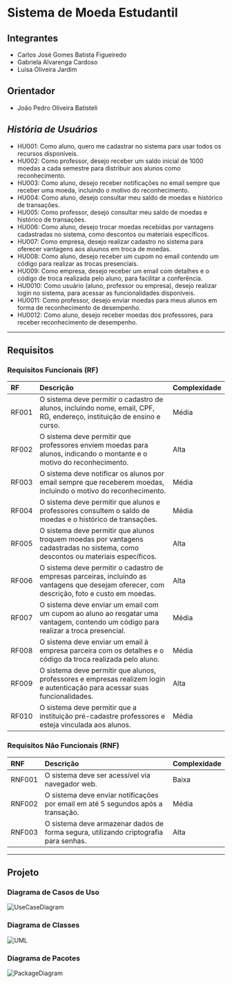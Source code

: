 # Sistema de Moeda Estudantil
## Integrantes
* Carlos José Gomes Batista Figueiredo
* Gabriela Alvarenga Cardoso
* Luísa Oliveira Jardim

## Orientador
* João Pedro Oliveira Batisteli


## *História de Usuários*

- HU001: Como aluno, quero me cadastrar no sistema para usar todos os recursos disponíveis.
- HU002: Como professor, desejo receber um saldo inicial de 1000 moedas a cada semestre para distribuir aos alunos como reconhecimento.
- HU003: Como aluno, desejo receber notificações no email sempre que receber uma moeda, incluindo o motivo do reconhecimento. 
- HU004: Como aluno, desejo consultar meu saldo de moedas e histórico de transações.
- HU005: Como professor, desejo consultar meu saldo de moedas e histórico de transações.
- HU006: Como aluno, desejo trocar moedas recebidas por vantagens cadastradas no sistema, como descontos ou materiais específicos.
- HU007: Como empresa, desejo realizar cadastro no sistema para oferecer vantagens aos aluunos em troca de moedas. 
- HU008: Como aluno, desejo receber um cupom no email contendo um código para realizar as trocas presenciais. 
- HU009: Como empresa, desejo receber um email com detalhes e o código de troca realizada pelo aluno, para facilitar a conferência.
- HU0010: Como usuário (aluno, professor ou empresa), desejo realizar login no sistema, para acessar as funcionalidades disponíveis. 
- HU0011: Como professor, desejo enviar moedas para meus alunos em forma de reconhecimento de desempenho. 
- HU0012: Como aluno, desejo receber moedas dos professores, para receber reconhecimento de desempenho. 
---

## Requisitos

### Requisitos Funcionais (RF)

| RF   | Descrição                                                                                      | Complexidade |
|:-----|:----------------------------------------------------------------------------------------------|:------------|
| RF001 | O sistema deve permitir o cadastro de alunos, incluindo nome, email, CPF, RG, endereço, instituição de ensino e curso. | Média |
| RF002 | O sistema deve permitir que professores enviem moedas para alunos, indicando o montante e o motivo do reconhecimento. | Alta |
| RF003 | O sistema deve notificar os alunos por email sempre que receberem moedas, incluindo o motivo do reconhecimento. | Média |
| RF004 | O sistema deve permitir que alunos e professores consultem o saldo de moedas e o histórico de transações. | Média |
| RF005 | O sistema deve permitir que alunos troquem moedas por vantagens cadastradas no sistema, como descontos ou materiais específicos. | Alta |
| RF006 | O sistema deve permitir o cadastro de empresas parceiras, incluindo as vantagens que desejam oferecer, com descrição, foto e custo em moedas. | Alta |
| RF007 | O sistema deve enviar um email com um cupom ao aluno ao resgatar uma vantagem, contendo um código para realizar a troca presencial. | Média |
| RF008 | O sistema deve enviar um email à empresa parceira com os detalhes e o código da troca realizada pelo aluno. | Média |
| RF009 | O sistema deve permitir que alunos, professores e empresas realizem login e autenticação para acessar suas funcionalidades. | Alta |
| RF010 | O sistema deve permitir que a instituição pré-cadastre professores e esteja vinculada aos alunos. | Média |

### Requisitos Não Funcionais (RNF)

| RNF  | Descrição                                                                                      | Complexidade |
|:-----|:----------------------------------------------------------------------------------------------|:------------|
| RNF001 | O sistema deve ser acessível via navegador web.                                              | Baixa       |
| RNF002 | O sistema deve enviar notificações por email em até 5 segundos após a transação.             | Média       |
| RNF003 | O sistema deve armazenar dados de forma segura, utilizando criptografia para senhas.         | Alta        |

---

## Projeto

### Diagrama de Casos de Uso

![UseCaseDiagram]( )

### Diagrama de Classes

![UML]( )

### Diagrama de Pacotes

![PackageDiagram]( )
